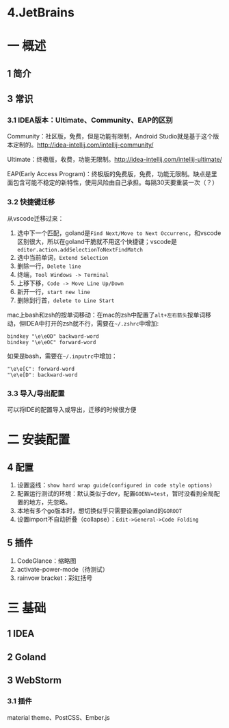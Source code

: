 # 4.JetBrains

# 一 概述
## 1 简介

## 3 常识
### 3.1 IDEA版本：Ultimate、Community、EAP的区别
Community：社区版，免费，但是功能有限制，Android Studio就是基于这个版本定制的。http://idea-intellij.com/intellij-community/

Ultimate：终极版，收费，功能无限制。http://idea-intellij.com/intellij-ultimate/

EAP(Early Access Program)：终极版的免费版，免费，功能无限制。缺点是里面包含可能不稳定的新特性，使用风险由自己承担。每隔30天要重装一次（？）

### 3.2 快捷键迁移
从vscode迁移过来：
1. 选中下一个匹配，goland是`Find Next/Move to Next Occurrenc`，和vscode区别很大，所以在goland干脆就不用这个快捷键；vscode是`editor.action.addSelectionToNextFindMatch`
2. 选中当前单词，`Extend Selection`
3. 删除一行，`Delete line`
4. 终端，`Tool Windows -> Terminal`
5. 上移下移，`Code -> Move Line Up/Down`
6. 新开一行，`start new line`
7. 删除到行首，`delete to Line Start`

mac上bash和zsh的按单词移动：在mac的zsh中配置了`alt+左右箭头`按单词移动，但IDEA中打开的zsh就不行，需要在`~/.zshrc`中增加:        
```
bindkey "\e\eOD" backward-word
bindkey "\e\eOC" forward-word
```

如果是bash，需要在`~/.inputrc`中增加：
```
"\e\e[C": forward-word
"\e\e[D": backward-word
```

### 3.3 导入/导出配置
可以将IDE的配置导入或导出，迁移的时候很方便

# 二 安装配置
## 4 配置
1. 设置竖线：`show hard wrap guide(configured in code style options)`
2. 配置运行测试的环境：默认类似于dev，配置`GOENV=test`，暂时没看到全局配置的地方，先忽略。
3. 本地有多个go版本时，想切换似乎只需要设置goland的`GOROOT`
4. 设置import不自动折叠（collapse）：`Edit->General->Code Folding`

## 5 插件
1. CodeGlance：缩略图
2. activate-power-mode（待测试）
3. rainvow bracket：彩虹括号

# 三 基础
## 1 IDEA

## 2 Goland
## 3 WebStorm
### 3.1 插件
material theme、PostCSS、Ember.js